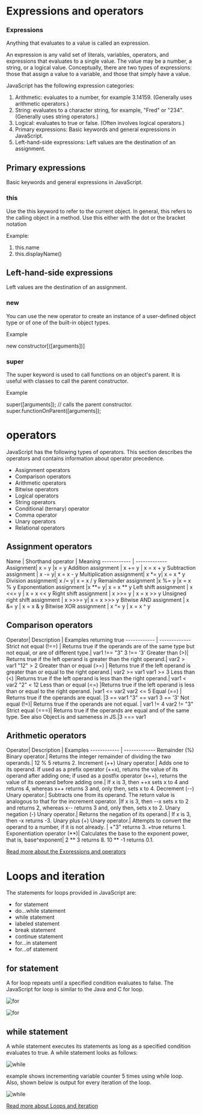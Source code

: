 # Expressions and operators

### Expressions 

Anything that evaluates to a value is called an expression.

An expression is any valid set of literals, variables, operators, and expressions that evaluates to a single value. The value may be a number, a string, or a logical value. Conceptually, there are two types of expressions: those that assign a value to a variable, and those that simply have a value.

JavaScript has the following expression categories:

1. Arithmetic: evaluates to a number, for example 3.14159. (Generally uses arithmetic operators.)
2. String: evaluates to a character string, for example, "Fred" or "234". (Generally uses string operators.)
3. Logical: evaluates to true or false. (Often involves logical operators.)
4. Primary expressions: Basic keywords and general expressions in JavaScript.
5. Left-hand-side expressions: Left values are the destination of an assignment.

## Primary expressions

Basic keywords and general expressions in JavaScript.

### this
Use the this keyword to refer to the current object. In general, this refers to the calling object in a method. Use this either with the dot or the bracket notation

Example:

1. this.name
2. this.displayName()

## Left-hand-side expressions
Left values are the destination of an assignment.

### new
You can use the new operator to create an instance of a user-defined object type or of one of the built-in object types.

Example

new constructor[([arguments])]

### super
The super keyword is used to call functions on an object's parent. It is useful with classes to call the parent constructor.

Example

super([arguments]); // calls the parent constructor.
super.functionOnParent([arguments]);

# operators

JavaScript has the following types of operators. This section describes the operators and contains information about operator precedence.

* Assignment operators
* Comparison operators
* Arithmetic operators
* Bitwise operators
* Logical operators
* String operators
* Conditional (ternary) operator
* Comma operator
* Unary operators
* Relational operators

## Assignment operators


Name | Shorthand operator | Meaning
------------ | -------------
Assignment|	x = y	|x = y
Addition assignment |	x += y |	x = x + y
Subtraction assignment |	x -= y|	x = x - y
Multiplication assignment|	x *= y|	x = x * y
Division assignment|	x /= y|	x = x / y
Remainder assignment	|x %= y	|x = x % y
Exponentiation assignment	|x **= y|	x = x ** y
Left shift assignment |	x <<= y	| x = x << y
Right shift assignment |	x >>= y	| x = x >> y
Unsigned right shift assignment |	x >>>= y| 	x = x >>> y
Bitwise AND assignment |	x &= y	| x = x & y
Bitwise XOR assignment | 	x ^= y |	x = x ^ y

## Comparison operators
Operator|	Description	| Examples returning true
------------ | -------------
Strict not equal (!==) |	Returns true if the operands are of the same type but not equal, or are of different type.|	var1 !== "3" 3 !== '3'
Greater than (>)|	Returns true if the left operand is greater than the right operand.|	var2 > var1 "12" > 2
Greater than or equal (>=) |	Returns true if the left operand is greater than or equal to the right operand.|	var2 >= var1 var1 >= 3
Less than (<)	|Returns true if the left operand is less than the right operand.|	var1 < var2 "2" < 12
Less than or equal (<=)	|Returns true if the left operand is less than or equal to the right operand.	|var1 <= var2 var2 <= 5
Equal (==) |	Returns true if the operands are equal.	|3 == var1      "3" == var1                                                            3 == '3'
Not equal (!=)|	Returns true if the operands are not equal.	| var1 != 4    var2 != "3"
Strict equal (===)| 	Returns true if the operands are equal and of the same type. See also Object.is and sameness in JS.|3 === var1


## Arithmetic operators
Operator|	Description	| Examples 
------------ | -------------
Remainder (%)	Binary operator.| Returns the integer remainder of dividing the two operands.|	12 % 5 returns 2.
Increment (++)	Unary operator.| Adds one to its operand. If used as a prefix operator (++x), returns the value of its operand after adding one; if used as a postfix operator (x++), returns the value of its operand before adding one.|	If x is 3, then ++x sets x to 4 and returns 4, whereas x++ returns 3 and, only then, sets x to 4.
Decrement (--)	Unary operator.| Subtracts one from its operand. The return value is analogous to that for the increment operator.	|If x is 3, then --x sets x to 2 and returns 2, whereas x-- returns 3 and, only then, sets x to 2.
Unary negation (-)	Unary operator.| Returns the negation of its operand.|	If x is 3, then -x returns -3.
Unary plus (+)	Unary operator.| Attempts to convert the operand to a number, if it is not already.	| +"3" returns 3. +true returns 1.
Exponentiation operator (**)|	Calculates the base to the exponent power, that is, base^exponent|	2 ** 3 returns 8. 10 ** -1 returns 0.1.


[Read more about the  Expressions and operators](https://developer.mozilla.org/en-US/docs/Web/JavaScript/Guide/Expressions_and_Operators#operators)

# Loops and iteration

The statements for loops provided in JavaScript are:

* for statement
* do...while statement
* while statement
* labeled statement
* break statement
* continue statement
* for...in statement
* for...of statement

## for statement

A for loop repeats until a specified condition evaluates to false. The JavaScript for loop is similar to the Java and C for loop.

![for](https://cdn-media-1.freecodecamp.org/images/1*XJvkwoG4BLFnx6tpfzPZQQ.jpeg)

![for](https://eecs.oregonstate.edu/ecampus-video/CS161/template/chapter_5/chapter5_images/5_17.png)

## while statement
A while statement executes its statements as long as a specified condition evaluates to true. A while statement looks as follows:

![while](https://www.bookofnetwork.com/images/javascript-images/JS_while-syntx_24Feb17_1743.png)

example shows incrementing variable counter 5 times using while loop.
Also, shown below is output for every iteration of the loop.

![while](https://www.bookofnetwork.com/images/javascript-images/JS_While-loop-example_20Sep16_1243.png)

[Read more about Loops and iteration](https://developer.mozilla.org/en-US/docs/Web/JavaScript/Guide/Loops_and_iteration)